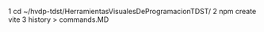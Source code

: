 
  1  cd ~/hvdp-tdst/HerramientasVisualesDeProgramacionTDST/
  2  npm create vite
  3  history > commands.MD
